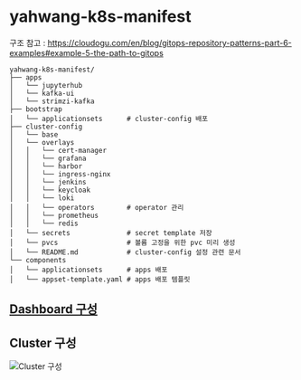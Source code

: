# yahwang-k8s-manifest

구조 참고 : https://cloudogu.com/en/blog/gitops-repository-patterns-part-6-examples#example-5-the-path-to-gitops

```
yahwang-k8s-manifest/
├── apps   
│   └── jupyterhub
│   └── kafka-ui
│   └── strimzi-kafka
├── bootstrap
│   └── applicationsets      # cluster-config 배포
├── cluster-config
│   └── base
│   └── overlays
│   │   └── cert-manager
│   │   └── grafana
│   │   └── harbor
│   │   └── ingress-nginx
│   │   └── jenkins
│   │   └── keycloak
│   │   └── loki
│   │   └── operators        # operator 관리
│   │   └── prometheus
│   │   └── redis
│   └── secrets              # secret template 저장
│   └── pvcs                 # 볼륨 고정을 위한 pvc 미리 생성
│   └── README.md            # cluster-config 설정 관련 문서
└── components
│   └── applicationsets      # apps 배포
│   └── appset-template.yaml # apps 배포 템플릿
```

## [Dashboard 구성](https://github.com/yahwang/yahwang-k8s-manifest/blob/main/Dashboard.md)

## Cluster 구성

![Cluster 구성](https://drive.google.com/uc?export=view&id=1OV9Pfna_z3KyK1pZ4VpERXu6DV26YRbF)